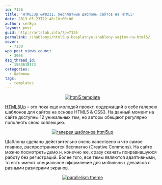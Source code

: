 ```yaml
---
id: 7126
title: 'HTML5Up &#8211; бесплатные шаблоны сайтов на HTML5'
date: 2013-05-23T12:40:18+00:00
author: serEga
layout: post
guid: http://artslab.info/?p=7126
permalink: /shablonyi/html5up-besplatnye-shablony-sajtov-na-html5/
cover:
  - 7130
wpb_post_views_count:
  - 3905
dsq_thread_id:
  - 1563618173
categories:
  - Шаблоны
tags:
  - templates
---
```

<center>
  <a href="http://img.artslab.info/shblon_html5.jpg"><img src="http://img.artslab.info/shblon_html5-300x90.jpg" alt="html5 template" class="aligncenter size-medium wp-image-7127" srcset="http://img.artslab.info/shblon_html5-300x90.jpg 300w, http://img.artslab.info/shblon_html5.jpg 960w" sizes="(max-width: 300px) 100vw, 300px" /></a>
</center>

[HTML5Up](http://html5up.net/) &#8211; это пока еще молодой проект, содержащий в себе галерею шаблонов для сайтов на основе HTML5 & CSS3. На данный момент на сайте доступны 12 уникальных тем, но авторы обещают регулярно пополнять свою коллекцию.

<center>
  <a href="http://img.artslab.info/tema_dlya_saita.jpg"><img src="http://img.artslab.info/tema_dlya_saita-300x90.jpg" alt="галерея шаблонов html5up" class="aligncenter size-medium wp-image-7129" srcset="http://img.artslab.info/tema_dlya_saita-300x90.jpg 300w, http://img.artslab.info/tema_dlya_saita.jpg 960w" sizes="(max-width: 300px) 100vw, 300px" /></a>
</center>

Шаблоны сделаны действительно очень качествено и что самое главное, распространяются бесплатно (Creative Commons). На сайте можно посмотреть демо и, конечно же, сразу скачать понравившуюся работу без регистраций. Более того, все темы являются адаптивными, то есть имеют специальное оформление для мобильных девайсов с разными размерами экранов.

<center>
  <a href="http://img.artslab.info/sozdat_sait_shablon.jpg"><img src="http://img.artslab.info/sozdat_sait_shablon-300x90.jpg" alt="parallelism theme" class="aligncenter size-medium wp-image-7130" srcset="http://img.artslab.info/sozdat_sait_shablon-300x90.jpg 300w, http://img.artslab.info/sozdat_sait_shablon.jpg 960w" sizes="(max-width: 300px) 100vw, 300px" /></a>
</center>